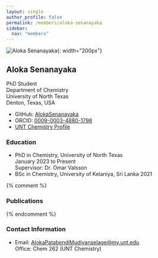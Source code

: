 ```yaml
---
layout: single
author_profile: false
permalink: /members/aloka-senanayaka
sidebar:
  nav: "members"
---
```


![Aloka Senanayaka]({{site.url}}/assets/images/AlokaSenanayaka.jpg){: width="200px"}

## Aloka Senanayaka
PhD Student  
Department of Chemistry  
University of North Texas  
Denton, Texas, USA  

* GitHub: [AlokaSenanayaka](https://github.com/AlokaSenanayaka)  
* ORCID: [0009-0003-4880-1798](https://orcid.org/0009-0003-4880-1798)  
* [UNT Chemistry Profile](https://chemistry.unt.edu/people/aloka-senanayaka)  

### Education
* PhD in Chemistry, University of North Texas  
  January 2023 to Present  
  Supervisor: Dr. Omar Valsson  
* BSc in Chemistry, University of Kelaniya, Sri Lanka 2021

{% comment %}
### Publications
{% endcomment %}

### Contact Information
* Email: [AlokaPatabendiMudiyanselage@my.unt.edu](mailto:AlokaPatabendiMudiyanselage@my.unt.edu)  
  Office: Chem 262 (UNT Chemistry)
